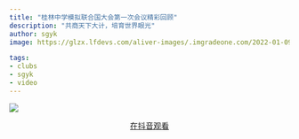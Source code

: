 ```yaml
---
title: "桂林中学模拟联合国大会第一次会议精彩回顾"
description: "共商天下大计，培育世界眼光"
author: sgyk
image: https://glzx.lfdevs.com/aliver-images/.imgradeone.com/2022-01-09-sgyk-moniun-2022/pic.jpg

tags:
- clubs
- sgyk
- video
---
```


![](https://glzx.lfdevs.com/aliver-images/.imgradeone.com/2022-01-09-sgyk-moniun-2022/pic.jpg)

<div style="text-align: center">
  <p><a rel="nofollow noopener noreferrer" target="_blank" href="https://www.douyin.com/video/7051123966953524516" class="button">在抖音观看</a></p>
</div>
